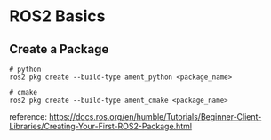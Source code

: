 # ROS2 Basics


## Create a Package

```
# python
ros2 pkg create --build-type ament_python <package_name>

# cmake
ros2 pkg create --build-type ament_cmake <package_name>
```

reference: https://docs.ros.org/en/humble/Tutorials/Beginner-Client-Libraries/Creating-Your-First-ROS2-Package.html
